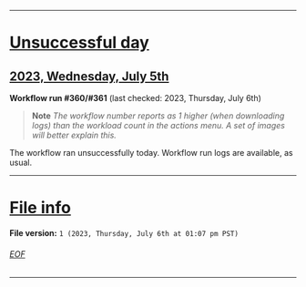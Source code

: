 
***

# [Unsuccessful day](#Unsuccessful-day)

## [2023, Wednesday, July 5th](#2023-Wednesday-July-5th)

**Workflow run #360/#361** (last checked: 2023, Thursday, July 6th)

> **Note** _The workflow number reports as 1 higher (when downloading logs) than the workload count in the actions menu. A set of images will better explain this._

The workflow ran unsuccessfully today. Workflow run logs are available, as usual.

***

# [File info](#File-info)

**File version:** `1 (2023, Thursday, July 6th at 01:07 pm PST)`

###### [EOF](#EOF)

***
